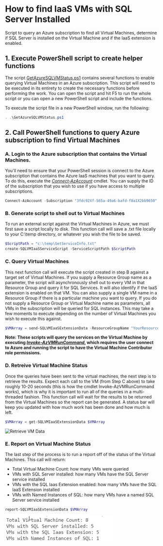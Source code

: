 # How to find IaaS VMs with SQL Server Installed
Script to query an Azure subscription to find all Virtual Machines, determine if SQL Server is installed on the Virtual Machine and if the IaaS extension is enabled.

## 1.  Execute PowerShell script to create helper functions
The script [GetAzureSQLVMStatus.ps1](./GetAzureSQLVMStatus.ps1 'GetAzureSQLVMStatus.ps1')  contains several functions to enable querying Virtual Machines in an Azure subscription.  This script will need to be executed in its entirety to create the necessary functions before performing the work.  You can open the script and hit F5 to run the whole script or you can open a new PowerShell script and include the functions.  

To execute the script file in a new PowerShell window, run the following:

````PowerShell
. .\GetAzureSQLVMStatus.ps1
````
## 2.  Call PowerShell functions to query Azure subscription to find Virtual Machines
### A.  Login to the Azure subscription that contains the Virtual Machines.
You'll need to ensure that your PowerShell session is connect to the Azure subscription that contains the Azure IaaS machines that you want to query.  To do this, execute the *[Connect-AzAccount](https://docs.microsoft.com/en-us/powershell/module/az.accounts/connect-azaccount?view=azps-6.4.0)* cmdlet.  You can supply the ID of the subscription that you wish to use if you have access to multiple subscriptions.  

````PowerShell
Connect-AzAccount -Subscription "3fdc92Xf-565a-49a6-bafd-f8a1X2bb9650"
````

### B.  Generate script to shell out to Virtual Machines
To run an external script against the Virtual Machines in Azure, we must first save a script locally to disk. This function call will save a .txt file locally to your C:\temp directory, or whatever you wish the file to be saved.  

````PowerShell
$ScriptPath = "c:\temp\GetServiceInfo.txt" 
create-SQLVMIaaSServiceScript -ServiceScriptPath $ScriptPath
````
### C.  Query Virtual Machines
This next function call will execute the script created in step B against a target set of Virtual Machines.  If you supply a Resource Group name as a parameter, the script will asynchronously shell out to every VM in that Resource Group and query it for SQL Services.  It will also identify if the IaaS extension is enabled on that VM.  You can also supply a single VM name in a Resource Group if there is a particular machine you want to query.  If you do not supply a Resource Group or Virtual Machine name as parameters, all VMs in the subscription will be queried for SQL instances. This may take a few moments to execute depending on the number of Virtual Machines you wish to execute this against.

````PowerShell
$VMArray = send-SQLVMIaaSExtensionData -ResourceGroupName "YourResourceGroupName" -ServiceScriptPath $ScriptPath
````
**Note:  These scripts will query the services on the Virtual Machine by executing *[Invoke-AzVMRunCommand](https://docs.microsoft.com/en-us/azure/virtual-machines/windows/run-command)*, which requires the user connect to Azure and running the script to have the Virtual Machine Contributor role permissions.** 


### D.  Retreive Virtual Machine Status
Once the queries have been sent to the virtual machines, the next step is to retrieve the results.  Expect each call to the VM (from Step C above) to take roughly 10-20 seconds (this is how the cmdlet Invoke-AzVMRunCommand works), which is why it is important to run all of the queries in a multi-threaded fashion.  This function call will wait for the results to be returned from the Virtual Machines so the report can be generated.  A status bar will keep you updated with how much work has been done and how much is left.

````PowerShell
$VMArray = get-SQLVMIaaSExtensionData $VMArray
````

![Retrieve VM Data](https://github.com/timchapman/sql-iaas-extension-helpers/blob/main/media/1-RetreiveVMData.jpg)

### E.  Report on Virtual Machine Status
The last step of the process is to run a report off of the status of the Virtual Machines.  This call will return:
- Total Virtual Machine Count: how many VMs were queried
- VMs with SQL Server installed: how many VMs have the SQL Server service installed
- VMs with the SQL Iaas Extension enabled: how many VMs have the SQL IaaS Extension installed
- VMs with Named Instances of SQL: how many VMs have a named SQL Server service installed

````PowerShell
report-SQLVMIaaSExtensionData $VMArray
````

![VM Data Results.](media/2-VMDataResults.JPG 'VM Data Results')
